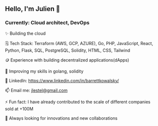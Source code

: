 ## Hello, I'm Julien 👋

### Currently: Cloud architect, DevOps 
✨ Building the cloud


🗒️ Tech Stack: Terraform (AWS, GCP, AZURE), Go, PHP, JavaScript, React, Python, Flask, SQL, PostgreSQL, Solidity, HTML, CSS, Tailwind

🪙 Experience with building decentralized applications(dApps)

🧠 Improving my skills in golang, solidity

👤 LinkedIn: https://www.linkedin.com/in/barrettkowalsky/

📫 Email me: jlestel@gmail.com

⚡ Fun fact: I have already contributed to the scale of different companies sold at +100M

👯 Always looking for innovations and new collaborations

<!--
**jlestel/jlestel** is a ✨ _special_ ✨ repository because its `README.md` (this file) appears on your GitHub profile.

Here are some ideas to get you started:

- 🔭 I’m currently working on ...
- 🌱 I’m currently learning ...
- 👯 I’m looking to collaborate on ...
- 🤔 I’m looking for help with ...
- 💬 Ask me about ...
- 📫 How to reach me: ...
- 😄 Pronouns: ...
- ⚡ Fun fact: ...
-->
